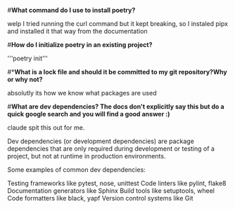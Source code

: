 #**What command do I use to install poetry?**

welp I tried running the curl command but it kept breaking, so I instaled pipx and installed it that way from the documentation

#**How do I initialize poetry in an existing project?**

'''poetry init'''

#***What is a lock file and should it be committed to my git repository?Why or why not?**

absolutly its how we know what packages are used

#**What are dev dependencies? The docs don't explicitly say this but do a quick google search and you will find a good answer :)**

claude spit this out for me.

Dev dependencies (or development dependencies) are package dependencies that are only required during development or testing of a project, but not at runtime in production environments.

Some examples of common dev dependencies:

Testing frameworks like pytest, nose, unittest
Code linters like pylint, flake8
Documentation generators like Sphinx
Build tools like setuptools, wheel
Code formatters like black, yapf
Version control systems like Git